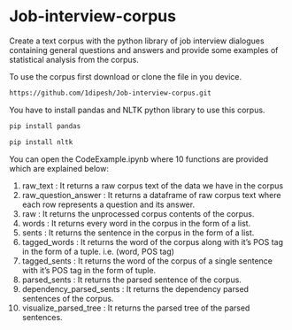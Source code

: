 # Job-interview-corpus
Create a text corpus with the python library of job interview dialogues containing general questions and answers and provide some examples of statistical analysis from the corpus.

To use the corpus first download or clone the file in you device.
```bash
https://github.com/1dipesh/Job-interview-corpus.git
```


You have to install pandas and NLTK python library to use this corpus.
```bash
pip install pandas
```
```bash
pip install nltk
```
You can open the CodeExample.ipynb where 10 functions are provided which are explained below:
1. raw_text : It returns a raw corpus text of the data we have in the corpus
2. raw_question_answer : It returns a dataframe of raw corpus text where each row represents a question and its answer.
3. raw : It returns the unprocessed corpus contents of the corpus.
4. words : It returns every word in the corpus in the form of a list.
5. sents : It returns the sentence in the corpus in the form of a list.
6. tagged_words : It returns the word of the corpus along with it’s POS tag in the form of a tuple. i.e. (word, POS tag)
7. tagged_sents : It returns the word of the corpus of a single sentence with it’s POS tag in the form of tuple.
8. parsed_sents : It returns the parsed sentence of the corpus.
9. dependency_parsed_sents : It returns the dependency parsed sentences of the corpus.
10. visualize_parsed_tree : It returns the parsed tree of the parsed sentences.

